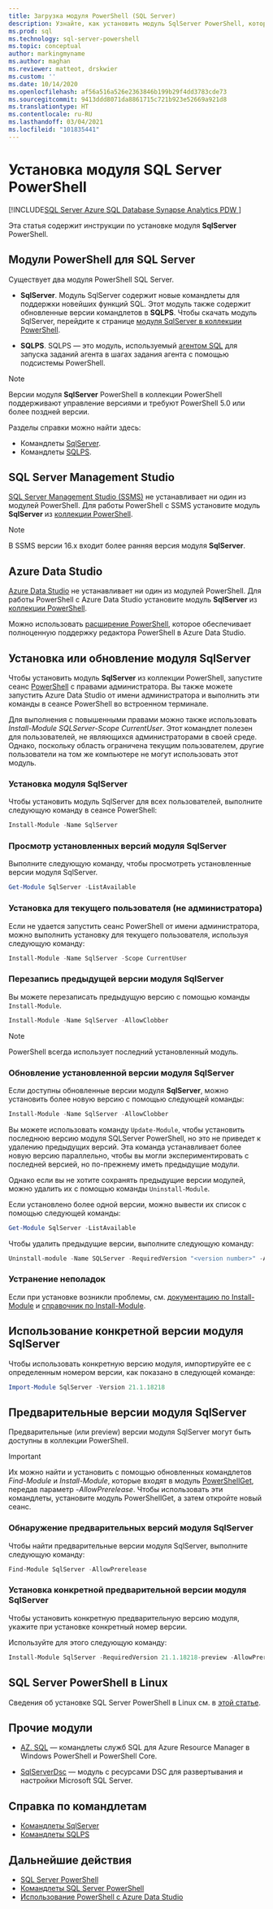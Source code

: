 ```yaml
---
title: Загрузка модуля PowerShell (SQL Server)
description: Узнайте, как установить модуль SqlServer PowerShell, который предоставляет командлеты, поддерживающие последние функции SQL, а также содержит обновленные версии командлетов в модуле SQLPS.
ms.prod: sql
ms.technology: sql-server-powershell
ms.topic: conceptual
author: markingmyname
ms.author: maghan
ms.reviewer: matteot, drskwier
ms.custom: ''
ms.date: 10/14/2020
ms.openlocfilehash: af56a516a526e2363846b199b29f4dd3783cde73
ms.sourcegitcommit: 9413ddd8071da8861715c721b923e52669a921d8
ms.translationtype: HT
ms.contentlocale: ru-RU
ms.lasthandoff: 03/04/2021
ms.locfileid: "101835441"
---
```

# <a name="install-the-sql-server-powershell-module"></a>Установка модуля SQL Server PowerShell

[!INCLUDE[SQL Server Azure SQL Database Synapse Analytics PDW ](../includes/applies-to-version/sql-asdb-asdbmi-asa-pdw.md)]

Эта статья содержит инструкции по установке модуля **SqlServer** PowerShell.

## <a name="powershell-modules-for-sql-server"></a>Модули PowerShell для SQL Server

Существует два модуля PowerShell SQL Server.

- **SqlServer**. Модуль SqlServer содержит новые командлеты для поддержки новейших функций SQL. Этот модуль также содержит обновленные версии командлетов в **SQLPS**. Чтобы скачать модуль SqlServer, перейдите к странице [модуля SqlServer в коллекции PowerShell](https://www.powershellgallery.com/packages/Sqlserver).

- **SQLPS**. SQLPS — это модуль, используемый [агентом SQL](sql-server-powershell.md#sql-server-agent) для запуска заданий агента в шагах задания агента с помощью подсистемы PowerShell.

> [!NOTE]
> Версии модуля **SqlServer** PowerShell в коллекции PowerShell поддерживают управление версиями и требуют PowerShell 5.0 или более поздней версии.

Разделы справки можно найти здесь:

- Командлеты [SqlServer](/powershell/module/sqlserver).
- Командлеты [SQLPS](/powershell/module/sqlps).

## <a name="sql-server-management-studio"></a>SQL Server Management Studio

[SQL Server Management Studio (SSMS)](../ssms/download-sql-server-management-studio-ssms.md) не устанавливает ни один из модулей PowerShell. Для работы PowerShell с SSMS установите модуль **SqlServer** из [коллекции PowerShell](https://www.powershellgallery.com/packages/Sqlserver).

> [!NOTE]
> В SSMS версии 16.x входит более ранняя версия модуля **SqlServer**.

## <a name="azure-data-studio"></a>Azure Data Studio

[Azure Data Studio](../azure-data-studio/download-azure-data-studio.md) не устанавливает ни один из модулей PowerShell. Для работы PowerShell с Azure Data Studio установите модуль **SqlServer** из [коллекции PowerShell](https://www.powershellgallery.com/packages/Sqlserver).

Можно использовать [расширение PowerShell](../azure-data-studio/extensions/powershell-extension.md), которое обеспечивает полноценную поддержку редактора PowerShell в Azure Data Studio.

## <a name="installing-or-updating-the-sqlserver-module"></a>Установка или обновление модуля SqlServer

Чтобы установить модуль **SqlServer** из коллекции PowerShell, запустите сеанс [PowerShell](/powershell/scripting/overview) с правами администратора. Вы также можете запустить Azure Data Studio от имени администратора и выполнить эти команды в сеансе PowerShell во встроенном терминале.

Для выполнения с повышенными правами можно также использовать *Install-Module SQLServer-Scope CurrentUser*. Этот командлет полезен для пользователей, не являющихся администраторами в своей среде. Однако, поскольку область ограничена текущим пользователем, другие пользователи на том же компьютере не могут использовать этот модуль.

### <a name="install-the-sqlserver-module"></a>Установка модуля SqlServer

Чтобы установить модуль SqlServer для всех пользователей, выполните следующую команду в сеансе PowerShell:

```powershell
Install-Module -Name SqlServer
```

### <a name="to-view-the-versions-of-the-sqlserver-module-installed"></a>Просмотр установленных версий модуля SqlServer

Выполните следующую команду, чтобы просмотреть установленные версии модуля SqlServer.

```powershell
Get-Module SqlServer -ListAvailable
```

### <a name="install-for-the-current-user-rather-than-as-an-administrator"></a>Установка для текущего пользователя (не администратора)

Если не удается запустить сеанс PowerShell от имени администратора, можно выполнить установку для текущего пользователя, используя следующую команду:

```powershell
Install-Module -Name SqlServer -Scope CurrentUser
```

### <a name="to-overwrite-a-previous-version-of-the-sqlserver-module"></a>Перезапись предыдущей версии модуля SqlServer

Вы можете перезаписать предыдущую версию с помощью команды `Install-Module`.

```powershell
Install-Module -Name SqlServer -AllowClobber
```

> [!Note]
> PowerShell всегда использует последний установленный модуль.

### <a name="update-the-installed-version-of-the-sqlserver-module"></a>Обновление установленной версии модуля SqlServer

Если доступны обновленные версии модуля **SqlServer**, можно установить более новую версию с помощью следующей команды:

```powershell
Install-Module -Name SqlServer -AllowClobber
```

Вы можете использовать команду `Update-Module`, чтобы установить последнюю версию модуля SQLServer PowerShell, но это не приведет к удалению предыдущих версий. Эта команда устанавливает более новую версию параллельно, чтобы вы могли экспериментировать с последней версией, но по-прежнему иметь предыдущие модули.

Однако если вы не хотите сохранять предыдущие версии модулей, можно удалить их с помощью команды `Uninstall-Module`.

Если установлено более одной версии, можно вывести их список с помощью следующей команды:

```powershell
Get-Module SqlServer -ListAvailable
```

Чтобы удалить предыдущие версии, выполните следующую команду:

```powershell
Uninstall-module -Name SQLServer -RequiredVersion "<version number>" -AllowClobber
```

### <a name="troubleshooting"></a>Устранение неполадок

Если при установке возникли проблемы, см. [документацию по Install-Module](https://www.powershellgallery.com/packages/PowerShellGet/2.2.1) и [справочник по Install-Module](/powershell/module/powershellget/Install-Module).

## <a name="using-a-specific-version-of-the-sqlserver-module"></a>Использование конкретной версии модуля SqlServer

Чтобы использовать конкретную версию модуля, импортируйте ее с определенным номером версии, как показано в следующей команде:

```powershell
Import-Module SqlServer -Version 21.1.18218
```

## <a name="pre-release-versions-of-the-sqlserver-module"></a>Предварительные версии модуля SqlServer

Предварительные (или preview) версии модуля SqlServer могут быть доступны в коллекции PowerShell.

> [!IMPORTANT]
> Их можно найти и установить с помощью обновленных командлетов *Find-Module* и *Install-Module*, которые входят в модуль [PowerShellGet](https://www.powershellgallery.com/packages/PowerShellGet), передав параметр *-AllowPrerelease*. Чтобы использовать эти командлеты, установите модуль PowerShellGet, а затем откройте новый сеанс.

### <a name="to-discover-pre-release-versions-of-the-sqlserver-module"></a>Обнаружение предварительных версий модуля SqlServer

Чтобы найти предварительные версии модуля SqlServer, выполните следующую команду:

```powershell
Find-Module SqlServer -AllowPrerelease
```

### <a name="to-install-a-specific-pre-release-version-of-the-sqlserver-module"></a>Установка конкретной предварительной версии модуля SqlServer

Чтобы установить конкретную предварительную версию модуля, укажите при установке конкретный номер версии.

Используйте для этого следующую команду:

```powershell
Install-Module SqlServer -RequiredVersion 21.1.18218-preview -AllowPrerelease
```

## <a name="sql-server-powershell-on-linux"></a>SQL Server PowerShell в Linux

Сведения об установке SQL Server PowerShell в Linux см. в [этой статье](../linux/sql-server-linux-manage-powershell-core.md).

## <a name="other-modules"></a>Прочие модули

- [AZ. SQL](https://www.powershellgallery.com/packages/Az.Sql/) — командлеты служб SQL для Azure Resource Manager в Windows PowerShell и PowerShell Core.

- [SqlServerDsc](https://www.powershellgallery.com/packages/SqlServerDsc/) — модуль с ресурсами DSC для развертывания и настройки Microsoft SQL Server.

## <a name="cmdlet-reference"></a>Справка по командлетам

- [Командлеты SqlServer](/powershell/module/sqlserver)
- [Командлеты SQLPS](/powershell/module/sqlps)

## <a name="next-steps"></a>Дальнейшие действия

- [SQL Server PowerShell](sql-server-powershell.md)
- [Командлеты SQL Server PowerShell](/powershell/module/sqlserver)
- [Использование PowerShell с Azure Data Studio](../azure-data-studio/extensions/powershell-extension.md)